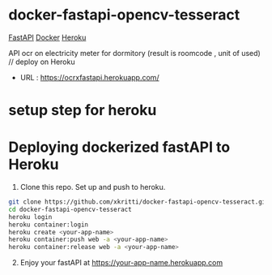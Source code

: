 # docker-fastapi-opencv-tesseract

[FastAPI](https://fastapi.tiangolo.com/)
[Docker](https://www.docker.com/)
[Heroku](https://www.heroku.com/)

API ocr on electricity meter for dormitory (result is roomcode , unit of used) // deploy on Heroku

* URL : https://ocrxfastapi.herokuapp.com/

# setup step for heroku 




# Deploying dockerized fastAPI to Heroku 



1. Clone this repo. Set up and push to heroku.

```bash
git clone https://github.com/xkritti/docker-fastapi-opencv-tesseract.git
cd docker-fastapi-opencv-tesseract
heroku login
heroku container:login
heroku create <your-app-name>
heroku container:push web -a <your-app-name>
heroku container:release web -a <your-app-name>
```

2.  Enjoy your fastAPI at https://your-app-name.herokuapp.com
